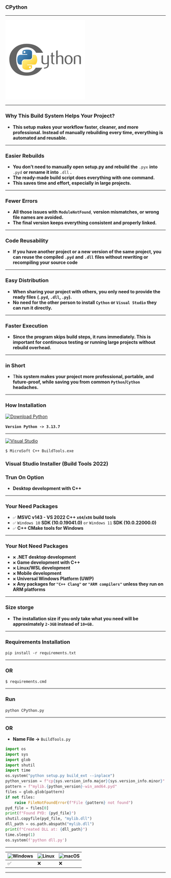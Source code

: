 ### **CPython**

---

<img src="Cython.png" alt="Program Icon" width="250" height="250">

---

### Why This Build System Helps Your Project?

- **This setup makes your workflow faster, cleaner, and more professional. Instead of manually rebuilding every time, everything is automated and reusable.**

---

### Easier Rebuilds

- **You don’t need to manually open setup.py and rebuild the** `.pyx` **into** `.pyd` **or rename it into** `.dll` **.**
- **The ready-made build script does everything with one command.**
- **This saves time and effort, especially in large projects.**

---

### Fewer **Errors**

- **All those issues with** **`ModuleNotFound`**, **version mismatches, or wrong file names are avoided.**
- **The final version keeps everything consistent and properly linked.**

---

### Code Reusability

- **If you have another project or a new version of the same project, you can reuse the compiled** **`.pyd`** **and** **`.dll`** **files without rewriting or recompiling your source code**

---

### Easy Distribution

- **When sharing your project with others, you only need to provide the ready files** **(`.pyd`, `.dll`, `.py`).**
- **No need for the other person to install `Cython` or `Visual Studio` they can run it directly.**

---

### Faster Execution

- **Since the program skips build steps, it runs immediately. This is important for continuous testing or running large projects without rebuild overhead.**

---
### in Short
- T**his system makes your project more professional, portable, and future-proof, while saving you from common `Python`/`Cython` headaches.**

---

### **How Installation**

[![Download Python](https://img.shields.io/badge/Download-Python-blue?logo=python&logoColor=white)](https://www.python.org/ftp/python/3.13.7/python-3.13.7-amd64.exe) 

**`Version Python -> 3.13.7`**

---

[![Visual Studio](https://custom-icon-badges.demolab.com/badge/MicroSoft_C++_Build%20Tools-Build_Tool-5C2D91.svg?&logo=visual-studio&logoColor=white)](https://aka.ms/vs/17/release/vs_BuildTools.exe)

```
$ MicroSoft C++ BuildTools.exe
```

### Visual Studio Installer (Build Tools 2022)
### Trun On Option

- **Desktop development with C++**

---
### **Your Need Packages**
- `✅` **MSVC v143 - VS 2022 C++ `x64`/`x86` build tools**
- `✅` `Windows 10` **SDK (10.0.19041.0)** `or` `Windows 11` **SDK (10.0.22000.0)**
- `✅` **C++ CMake tools for Windows**

---

### **Your Not Need Packages**

- `❌` **.NET desktop development**
- `❌` **Game development with C++**
- `❌` **Linux/WSL development**
- `❌` **Mobile development**
- `❌` **Universal Windows Platform (UWP)**
- `❌` **Any packages for `"C++ Clang"` or `"ARM compilers"` unless they run on ARM platforms**

---

### Size storge 

- **The installation size if you only take what you need will be approximately `2-3GB` instead of `10+GB.`**

---

### **Requirements Installation** 

```
pip install -r requirements.txt
```

---

### **OR**

```
$ requirements.cmd
```

---

### **Run**

```
python CPython.py
```

---

### **OR**

- **Name File ->** `BuildTools.py`

```python
import os
import sys
import glob
import shutil
import time
os.system("python setup.py build_ext --inplace")
python_version = f"cp{sys.version_info.major}{sys.version_info.minor}"
pattern = f"mylib.{python_version}-win_amd64.pyd"
files = glob.glob(pattern)
if not files:
    raise FileNotFoundError(f"File {pattern} not found")
pyd_file = files[0]
print(f"Found PYD: {pyd_file}")
shutil.copyfile(pyd_file, "mylib.dll")
dll_path = os.path.abspath("mylib.dll")
print(f"Created DLL at: {dll_path}")
time.sleep(1)
os.system(f'python dll.py')
```

---

| ![Windows](https://custom-icon-badges.demolab.com/badge/Windows-0078D6?logo=windows11&logoColor=white) | ![Linux](https://img.shields.io/badge/Linux-FCC624?logo=linux&logoColor=black) | ![macOS](https://img.shields.io/badge/macOS-000000?logo=apple&logoColor=F0F0F0) |
|---------|-------|---------|
|   ✅   |   ❌  |   ❌   |

---
